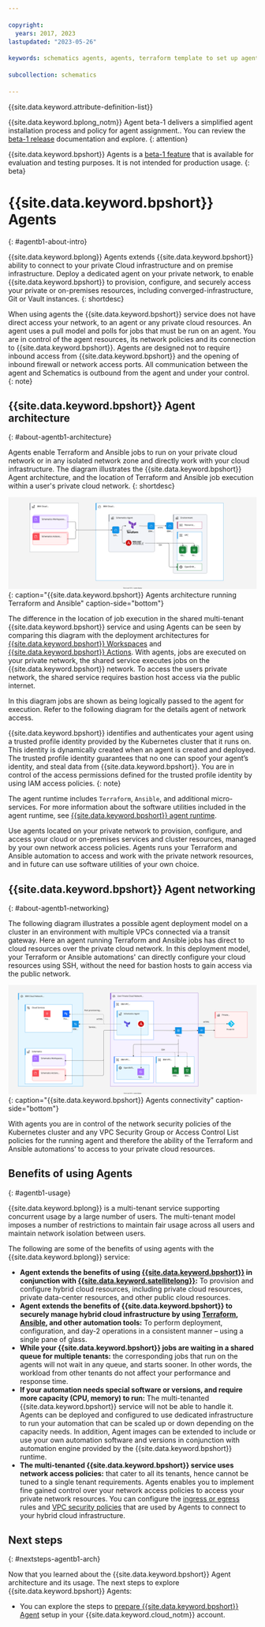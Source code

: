 ```yaml
---

copyright:
  years: 2017, 2023
lastupdated: "2023-05-26"

keywords: schematics agents, agents, terraform template to set up agents

subcollection: schematics

---
```


{{site.data.keyword.attribute-definition-list}}

{{site.data.keyword.bplong_notm}} Agent beta-1 delivers a simplified agent installation process and policy for agent assignment.. You can review the [beta-1 release](/docs/schematics?topic=schematics-schematics-relnotes&interface=cli#schematics-mar2223) documentation and explore. 
{: attention}

{{site.data.keyword.bpshort}} Agents is a [beta-1 feature](/docs/schematics?topic=schematics-agent-beta1-limitations) that is available for evaluation and testing purposes. It is not intended for production usage.
{: beta}

# {{site.data.keyword.bpshort}} Agents
{: #agentb1-about-intro}

{{site.data.keyword.bplong}} Agents extends {{site.data.keyword.bpshort}} ability to connect to your private Cloud infrastructure and on premise infrastructure. Deploy a dedicated agent on your private network, to enable {{site.data.keyword.bpshort}} to provision, configure, and securely access your private or on-premises resources, including converged-infrastructure, Git or Vault instances. 
{: shortdesc}

When using agents the {{site.data.keyword.bpshort}} service does not have direct access your network, to an agent or any private cloud resources. An agent uses a pull model and polls for jobs that must be run on an agent. You are in control of the agent resources, its network policies and its connection to {{site.data.keyword.bpshort}}. Agents are designed not to require inbound access from {{site.data.keyword.bpshort}} and the opening of inbound firewall or network access ports. All communication between the agent and Schematics is outbound from the agent and under your control.    
{: note}

## {{site.data.keyword.bpshort}} Agent architecture
{: #about-agentb1-architecture}

Agents enable Terraform and Ansible jobs to run on your private cloud network or in any isolated network zone and directly work with your cloud infrastructure. The diagram illustrates the {{site.data.keyword.bpshort}} Agent architecture, and the location of Terraform and Ansible job execution within a user's private cloud network. 
{: shortdesc}

![{{site.data.keyword.bpshort}} Agents architecture running Terraform and Ansible](images/new/sc-agents-architecture.svg){: caption="{{site.data.keyword.bpshort}} Agents architecture running Terraform and Ansible" caption-side="bottom"}

The difference in the location of job execution in the shared multi-tenant {{site.data.keyword.bpshort}} service and using Agents can be seen by comparing this diagram with the deployment architectures for [{{site.data.keyword.bpshort}} Workspaces](/docs/schematics?topic=schematics-sc-workspaces) and [{{site.data.keyword.bpshort}} Actions](/docs/schematics?topic=schematics-sc-actions). With agents, jobs are executed on your private network, the shared service executes jobs on the {{site.data.keyword.bpshort}} network. To access the users private network, the shared service requires bastion host access via the public internet. 

In this diagram jobs are shown as being logically passed to the agent for execution. Refer to the following diagram for the details agent of network access.  

{{site.data.keyword.bpshort}} identifies and authenticates your agent using a trusted profile identity provided by the Kubernetes cluster that it runs on. This identity is dynamically created when an agent is created and deployed. The trusted profile identity guarantees that no one can spoof your agent’s identity, and steal data from {{site.data.keyword.bpshort}}. You are in control of the access permissions defined for the trusted profile identity by using IAM access policies.
{: note}

The agent runtime includes `Terraform`, `Ansible`, and additional micro-services. For more information about the software utilities included in the agent runtime, see [{{site.data.keyword.bpshort}} agent runtime](/docs/schematics?topic=schematics-sch-utilities).

Use agents located on your private network to provision, configure, and access your cloud or on-premises services and cluster resources, managed by your own network access policies. Agents runs your Terraform and Ansible automation to access and work with the private network resources, and in future can use software utilities of your own choice.

## {{site.data.keyword.bpshort}} Agent networking
{: #about-agentb1-networking}

The following diagram illustrates a possible agent deployment model on a cluster in an environment with multiple VPCs connected via a transit gateway. Here an agent running Terraform and Ansible jobs has direct to cloud resources over the private cloud network. In this deployment model, your Terraform or Ansible automations' can directly configure your cloud resources using SSH, without the need for bastion hosts to gain access via the public network.  

![{{site.data.keyword.bpshort}} Agents connectivity](images/new/sc-agents-network.svg){: caption="{{site.data.keyword.bpshort}} Agents connectivity" caption-side="bottom"}

With agents you are in control of the network security policies of the Kubernetes cluster and any VPC Security Group or Access Control List policies for the running agent and therefore the ability of the Terraform and Ansible automations’ to access to your private cloud resources.

## Benefits of using Agents
{: #agentb1-usage}

{{site.data.keyword.bplong}} is a multi-tenant service supporting concurrent usage by a large number of users. The multi-tenant model imposes a number of restrictions to maintain fair usage across all users and maintain network isolation between users.  

The following are some of the benefits of using agents with the {{site.data.keyword.bplong}} service:

- **Agent extends the benefits of using [{{site.data.keyword.bpshort}}](/docs/schematics?topic=schematics-learn-about-schematics) in conjunction with [{{site.data.keyword.satellitelong}}](/docs/satellite?topic=satellite-getting-started):** To provision and configure hybrid cloud resources, including private cloud resources, private data-center resources, and other public cloud resources.
- **Agent extends the benefits of {{site.data.keyword.bpshort}} to securely manage hybrid cloud infrastructure by using [Terraform](/docs/ibm-cloud-provider-for-terraform?topic=ibm-cloud-provider-for-terraform-about), [Ansible](/docs/schematics?topic=schematics-getting-started-ansible), and other automation tools:** To perform deployment, configuration, and day-2 operations in a consistent manner – using a single pane of glass.
- **While your {{site.data.keyword.bpshort}} jobs are waiting in a shared queue for multiple tenants:** the corresponding jobs that run on the agents will not wait in any queue, and starts sooner. In other words, the workload from other tenants do not affect your performance and response time.
- **If your automation needs special software or versions, and require more capacity (CPU, memory) to run:** The multi-tenanted {{site.data.keyword.bpshort}} service will not be able to handle it. Agents can be deployed and configured to use dedicated infrastructure to run your automation that can be scaled up or down depending on the capacity needs. In addition, Agent images can be extended to include or use your own automation software and versions in conjunction with automation engine provided by the {{site.data.keyword.bpshort}} runtime.
- **The multi-tenanted {{site.data.keyword.bpshort}} service uses network access policies:** that cater to all its tenants, hence cannot be tuned to a single tenant requirements. Agents enables you to implement fine gained control over your network access policies to access your private network resources. You can configure the [ingress or egress](/docs/containers?topic=containers-vpc-kube-policies) rules and [VPC security policies](/docs/vpc?topic=vpc-security-in-your-vpc&interface=ui) that are used by Agents to connect to your hybrid cloud infrastructure.

## Next steps
{: #nextsteps-agentb1-arch}

Now that you learned about the {{site.data.keyword.bpshort}} Agent architecture and its usage. The next steps to explore {{site.data.keyword.bpshort}} Agents:
- You can explore the steps to [prepare {{site.data.keyword.bpshort}} Agent](/docs/schematics?topic=schematics-plan-agent-overview&interface=cli) setup in your {{site.data.keyword.cloud_notm}} account.
